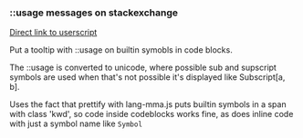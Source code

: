 ### ::usage messages on stackexchange

[Direct link to userscript](http://simonschmidt.github.io/SE-Usage-Message/m_usage.user.js)

Put a tooltip with ::usage on builtin symobls in code blocks.

The ::usage is converted to unicode, where possible sub and supscript symbols are used
when that's not possible it's displayed like Subscript[a, b].

Uses the fact that prettify with lang-mma.js puts builtin symbols in a span with class 'kwd', 
so code inside codeblocks works fine, as does inline code with just a symbol name like `Symbol`



